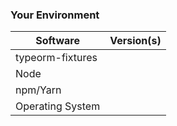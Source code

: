 ### Your Environment
<!--- Include as many relevant details about the environment you experienced the bug in -->

| Software               | Version(s)
| ------------------| ----------
| typeorm-fixtures  |  
| Node                      | 
| npm/Yarn               | 
| Operating System | 

<!-- Love parcel? Please consider supporting our collective: 👉 https://opencollective.com/parcel/donate -->
